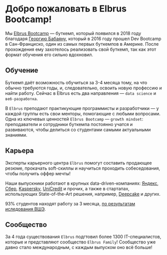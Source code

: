 # Добро пожаловать в Elbrus Bootcamp!

Мы [Elbrus Bootcamp](https://elbrusboot.camp/) — буткемп, который появился в 2018 году благодаря [Георгию Бабаяну](https://github.com/georgebabayan), который в 2016 году прошел Dev Bootcamp в Сан-Франциско, один из самых первых буткемпов в Америке. После прохождения ему захотелось реализовать свой буткемп, так как этот формат обучения его сильно вдохновил.

## Обучение
Буткемп даёт возможность обучиться за 3-4 месяца тому, на что обычно требуются годы, и, следовательно, освоить новую профессию и найти работу. Сейчас в Elbrus есть два направления — `data science` и `веб-разработка`.

В `Elbrus` преподают практикующие программисты и разработчики — у каждой группы есть свои менторы, помогающие с любыми вопросами. 
Одна из ключевых ценностей `Elbrus Bootcamp` — `growth mindset`: преподаватели и сотрудники буткемпа постоянно учатся и развиваются, чтобы делиться со студентами самыми актуальными знаниями.

## Карьера
Эксперты карьерного центра `Elbrus` помогут составить продающее резюме, прокачать soft-скиллы и научиться проходить собеседования, чтобы получить оффер мечты!

Наши выпускники работают в крупных data-driven-компаниях: [Яндекс](https://ya.ru/), [Сбер](https://sber.ru/), [Kaspersky](https://kaspersky.ru), [UniCredit](https://www.unicreditbank.ru/) и прочих, а также в стартапах, использующих State-of-the-Art решения, например, [Deepcake](https://deepcake.io) и других.

93% студентов находят работу за 3 месяца, [по результатам иследования ВШЭ](https://ioe.hse.ru/mirror/pubs/share/533083120.pdf).

## Сообщество
За 4 года существования `Elbrus` подгтовил более 1300 IT-специалистов, которые и представляют сообщество `Elbrus Family`! Сообщество уже давно стало международным, с каждым выпуском оно всё больше!
